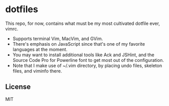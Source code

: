 dotfiles
========
This repo, for now, contains what must be my most cultivated dotfile ever, vimrc.

- Supports terminal Vim, MacVim, and GVim.
- There's emphasis on JavaScript since that's one of my favorite languages at the moment.
- You may want to install additional tools like Ack and JSHint, and the Source Code Pro for Powerline font to get most out of the configuration.
- Note that I make use of ~/.vim directory, by placing undo files, skeleton files, and viminfo there.

## License
MIT
